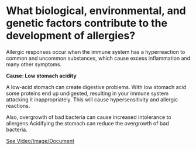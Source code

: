 # What biological, environmental, and genetic factors contribute to the development of allergies?

Allergic responses occur when the immune system has a hyperreaction to common and uncommon substances, which cause excess inflammation and many other symptoms.

**Cause: Low stomach acidity**

A low-acid stomach can create digestive problems. With low stomach acid some proteins end up undigested, resulting in your immune system attacking it inappropriately. This will cause hypersensitivity and allergic reactions.

Also, overgrowth of bad bacteria can cause increased intolerance to allergens.Acidifying the stomach can reduce the overgrowth of bad bacteria.

 [See Video/Image/Document](https://hls-player.drberg.com/asset?path=migrated-assets/how-do-allergies-start-stomach-acid-allergies-explained-by-drberg)